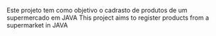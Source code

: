 Este projeto tem como objetivo o cadrasto de produtos de um supermercado em JAVA
This project aims to register products from a supermarket in JAVA